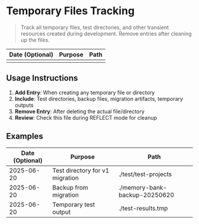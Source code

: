 # Temporary Files Tracking

> Track all temporary files, test directories, and other transient resources created during development.
> Remove entries after cleaning up the files.

| Date (Optional) | Purpose | Path |
|------|---------|------|
| | | |

## Usage Instructions

1. **Add Entry**: When creating any temporary file or directory
2. **Include**: Test directories, backup files, migration artifacts, temporary outputs
3. **Remove Entry**: After deleting the actual file/directory
4. **Review**: Check this file during REFLECT mode for cleanup

## Examples

| Date (Optional) | Purpose | Path |
|------|---------|------|
| 2025-06-20 | Test directory for v1 migration | ./test/test-projects |
| 2025-06-20 | Backup from migration | ./memory-bank-backup-20250620 |
| 2025-06-20 | Temporary test output | ./test-results.tmp |